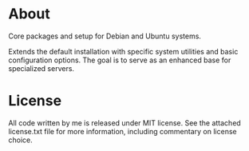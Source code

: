 About
================================================================================

Core packages and setup for Debian and Ubuntu systems.

Extends the default installation with specific system utilities and basic
configuration options. The goal is to serve as an enhanced base for specialized
servers.

License
================================================================================

All code written by me is released under MIT license. See the attached
license.txt file for more information, including commentary on license choice.
